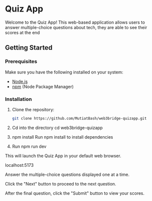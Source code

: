 # Quiz App

Welcome to the Quiz App! This web-based application allows users to answer multiple-choice questions about tech, they are able to see their scores at the end

## Getting Started

### Prerequisites

Make sure you have the following installed on your system:

- [Node.js](https://nodejs.org/)
- [npm](https://www.npmjs.com/) (Node Package Manager)

### Installation

1. Clone the repository:

   ```bash
   git clone https://github.com/MutiatBash/web3bridge-quizapp.git

2. Cd into the directory
   cd web3bridge-quizapp

3. npm install
   Run npm install to install dependencies

4. Run npm run dev

This will launch the Quiz App in your default web browser.

localhost:5173

Answer the multiple-choice questions displayed one at a time.

Click the "Next" button to proceed to the next question. 

After the final question, click the "Submit" button to view your scores.
